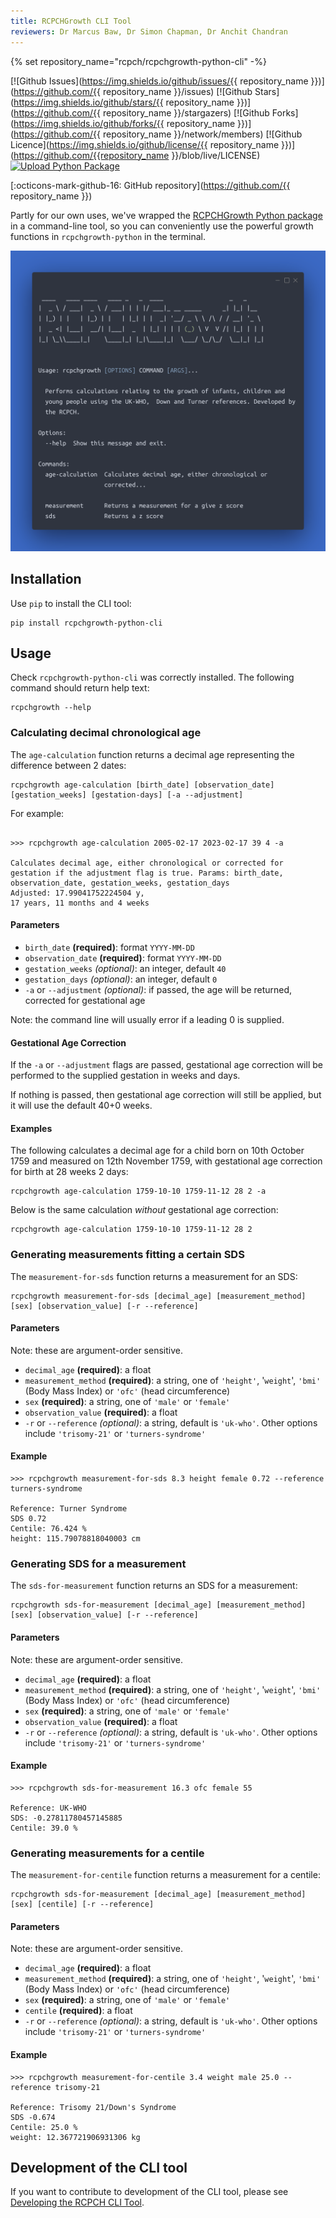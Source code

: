 ```yaml
---
title: RCPCHGrowth CLI Tool
reviewers: Dr Marcus Baw, Dr Simon Chapman, Dr Anchit Chandran
---
```


{% set repository_name="rcpch/rcpchgrowth-python-cli" -%}

[![Github Issues](https://img.shields.io/github/issues/{{ repository_name }})](https://github.com/{{ repository_name }}/issues)
[![Github Stars](https://img.shields.io/github/stars/{{ repository_name }})](https://github.com/{{ repository_name }}/stargazers)
[![Github Forks](https://img.shields.io/github/forks/{{ repository_name }})](https://github.com/{{ repository_name }}/network/members)
[![Github Licence](https://img.shields.io/github/license/{{ repository_name }})](https://github.com/{{repository_name }}/blob/live/LICENSE)
[![Upload Python Package](https://github.com/rcpch/rcpchgrowth-python-cli/actions/workflows/python-publish.yml/badge.svg)](https://github.com/rcpch/rcpchgrowth-python-cli/actions/workflows/python-publish.yml)

[:octicons-mark-github-16: GitHub repository](https://github.com/{{ repository_name }})

Partly for our own uses, we've wrapped the [RCPCHGrowth Python package](python-library.md) in a command-line tool, so you can conveniently use the powerful growth functions in `rcpchgrowth-python` in the terminal.

![command-line-tool](../_assets/_images/command-line-tool.png)

## Installation

Use `pip` to install the CLI tool:

```console
pip install rcpchgrowth-python-cli
```

## Usage

Check `rcpchgrowth-python-cli` was correctly installed. The following command should return help text:

```console
rcpchgrowth --help
```

### Calculating decimal chronological age

The `age-calculation` function returns a decimal age representing the difference between 2 dates:

```console
rcpchgrowth age-calculation [birth_date] [observation_date] [gestation_weeks] [gestation-days] [-a --adjustment]
```

For example:

```console

>>> rcpchgrowth age-calculation 2005-02-17 2023-02-17 39 4 -a

Calculates decimal age, either chronological or corrected for gestation if the adjustment flag is true. Params: birth_date, observation_date, gestation_weeks, gestation_days
Adjusted: 17.99041752224504 y,
17 years, 11 months and 4 weeks
```

#### Parameters

- `birth_date` **(required)**: format `YYYY-MM-DD`
- `observation_date` **(required)**: format `YYYY-MM-DD`
- `gestation_weeks` *(optional)*: an integer, default `40`
- `gestation_days` *(optional)*: an integer, default `0`
- `-a` or `--adjustment` *(optional)*: if passed, the age will be returned, corrected for gestational age

Note: the command line will usually error if a leading 0 is supplied.

#### Gestational Age Correction

If the `-a` or `--adjustment` flags are passed, gestational age correction will be performed to the supplied gestation in weeks and days.

If nothing is passed, then gestational age correction will still be applied, but it will use the default 40+0 weeks.

#### Examples

The following calculates a decimal age for a child born on 10th October 1759 and measured on 12th November 1759, with gestational age correction for birth at 28 weeks 2 days:

```console
rcpchgrowth age-calculation 1759-10-10 1759-11-12 28 2 -a
```

Below is the same calculation *without* gestational age correction:

```console
rcpchgrowth age-calculation 1759-10-10 1759-11-12 28 2
```

### Generating measurements fitting a certain SDS

The `measurement-for-sds` function returns a measurement for an SDS:

```console
rcpchgrowth measurement-for-sds [decimal_age] [measurement_method] [sex] [observation_value] [-r --reference]
```

#### Parameters

Note: these are argument-order sensitive.

- `decimal_age` **(required)**: a float
- `measurement_method` **(required)**: a string, one of `'height'`, '`weight`', `'bmi'` (Body Mass Index) or `'ofc'` (head circumference)
- `sex` **(required)**: a string, one of `'male'` or `'female'`
- `observation_value` **(required)**: a float
- `-r` or `--reference` *(optional)*: a string, default is `'uk-who'`. Other options include `'trisomy-21'` or `'turners-syndrome'`

#### Example

```console
>>> rcpchgrowth measurement-for-sds 8.3 height female 0.72 --reference turners-syndrome

Reference: Turner Syndrome
SDS 0.72
Centile: 76.424 %
height: 115.79078818040003 cm
```

### Generating SDS for a measurement

The `sds-for-measurement` function returns an SDS for a measurement:

```console
rcpchgrowth sds-for-measurement [decimal_age] [measurement_method] [sex] [observation_value] [-r --reference]
```

#### Parameters

Note: these are argument-order sensitive.

- `decimal_age` **(required)**: a float
- `measurement_method` **(required)**: a string, one of `'height'`, '`weight`', `'bmi'` (Body Mass Index) or `'ofc'` (head circumference)
- `sex` **(required)**: a string, one of `'male'` or `'female'`
- `observation_value` **(required)**: a float
- `-r` or `--reference` *(optional)*: a string, default is `'uk-who'`. Other options include `'trisomy-21'` or `'turners-syndrome'`

#### Example

```console
>>> rcpchgrowth sds-for-measurement 16.3 ofc female 55

Reference: UK-WHO
SDS: -0.27811780457145885
Centile: 39.0 %
```

### Generating measurements for a centile

The `measurement-for-centile` function returns a measurement for a centile:

```console
rcpchgrowth sds-for-measurement [decimal_age] [measurement_method] [sex] [centile] [-r --reference]
```

#### Parameters

Note: these are argument-order sensitive.

- `decimal_age` **(required)**: a float
- `measurement_method` **(required)**: a string, one of `'height'`, '`weight`', `'bmi'` (Body Mass Index) or `'ofc'` (head circumference)
- `sex` **(required)**: a string, one of `'male'` or `'female'`
- `centile` **(required)**: a float
- `-r` or `--reference` *(optional)*: a string, default is `'uk-who'`. Other options include `'trisomy-21'` or `'turners-syndrome'`

#### Example

```console
>>> rcpchgrowth measurement-for-centile 3.4 weight male 25.0 --reference trisomy-21

Reference: Trisomy 21/Down's Syndrome
SDS -0.674
Centile: 25.0 %
weight: 12.367721906931306 kg
```

## Development of the CLI tool

If you want to contribute to development of the CLI tool, please see [Developing the RCPCH CLI Tool](../developer/rcpchgrowth-cli.md).
